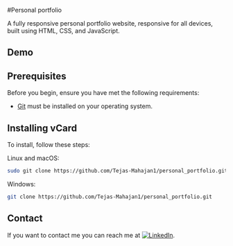 #Personal portfolio

A fully responsive personal portfolio website, responsive for all devices, built using HTML, CSS, and JavaScript.

## Demo


## Prerequisites

Before you begin, ensure you have met the following requirements:

* [Git](https://git-scm.com/downloads "Download Git") must be installed on your operating system.

## Installing vCard

To install, follow these steps:

Linux and macOS:

```bash
sudo git clone https://github.com/Tejas-Mahajan1/personal_portfolio.git
```

Windows:

```bash
git clone https://github.com/Tejas-Mahajan1/personal_portfolio.git
```

## Contact

If you want to contact me you can reach me at [![LinkedIn](https://img.shields.io/badge/LinkedIn-0077B5?style=for-the-badge&logo=linkedin&logoColor=white)](https://linkedin.com/in/tejas-mahajan2505).
